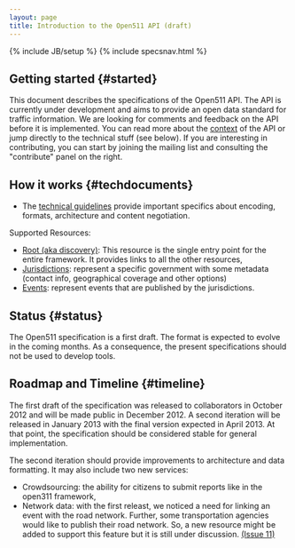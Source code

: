 ```yaml
---
layout: page
title: Introduction to the Open511 API (draft)
---
```

{% include JB/setup %}
{% include specsnav.html %}


## Getting started {#started}

This document describes the specifications of the Open511 API. The API is currently under development and aims to provide an open data standard for traffic information. We are looking for comments and feedback on the API before it is implemented. You can read more about the [context](context.html) of the API or jump directly to the technical stuff (see below). If you are interesting in contributing, you can start by joining the mailing list and consulting the "contribute" panel on the right.


## How it works {#techdocuments}

* The [technical guidelines](guidelines.html) provide important specifics about encoding, formats, architecture and content negotiation.

Supported Resources:
* [Root (aka discovery)](root.html): This resource is the single entry point for the entire framework. It provides links to all the other resources, 
* [Jurisdictions](jurisdiction.html): represent a specific government with some metadata (contact info, geographical coverage and other options)
* [Events](event.html): represent events that are published by the jurisdictions.

## Status {#status}

The Open511 specification is a first draft. The format is expected to evolve in the coming months. As a consequence, the present specifications should not be used to develop tools.

## Roadmap and Timeline {#timeline}

The first draft of the specification was released to collaborators in October 2012 and will be made public in December 2012. A second iteration will be released in January 2013 with the final version expected in April 2013. At that point, the specification should be considered stable for general implementation.

The second iteration should provide improvements to architecture and data formatting. It may also include two new services:
* Crowdsourcing: the ability for citizens to submit reports like in the open311 framework,
* Network data: with the first releast, we noticed a need for linking an event with the road network. Further, some transportation agencies would like to publish their road network. So, a new resource might be added to support this feature but it is still under discussion. [(Issue 11)](https://github.com/opennorth/Open511API/issues/11)

